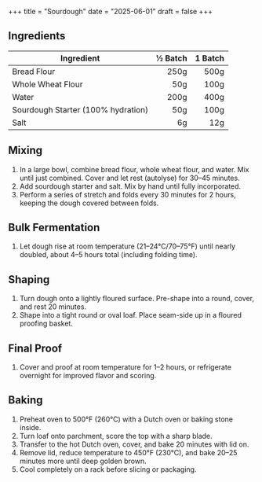 +++
title = "Sourdough"
date = "2025-06-01"
draft = false
+++

## Ingredients

| Ingredient         | ½ Batch | 1 Batch |
|--------------------|--------:|--------:|
| Bread Flour        |   250g  |   500g  |
| Whole Wheat Flour  |    50g  |   100g  |
| Water              |   200g  |   400g  |
| Sourdough Starter (100% hydration) |  50g  |   100g  |
| Salt               |     6g  |    12g  |

## Mixing

1. In a large bowl, combine bread flour, whole wheat flour, and water. Mix until just combined. Cover and let rest (autolyse) for 30–45 minutes.
2. Add sourdough starter and salt. Mix by hand until fully incorporated.
3. Perform a series of stretch and folds every 30 minutes for 2 hours, keeping the dough covered between folds.

## Bulk Fermentation

1. Let dough rise at room temperature (21–24°C/70–75°F) until nearly doubled, about 4–5 hours total (including folding time).

## Shaping

1. Turn dough onto a lightly floured surface. Pre-shape into a round, cover, and rest 20 minutes.
2. Shape into a tight round or oval loaf. Place seam-side up in a floured proofing basket.

## Final Proof

1. Cover and proof at room temperature for 1–2 hours, or refrigerate overnight for improved flavor and scoring.

## Baking

1. Preheat oven to 500°F (260°C) with a Dutch oven or baking stone inside.
2. Turn loaf onto parchment, score the top with a sharp blade.
3. Transfer to the hot Dutch oven, cover, and bake 20 minutes with lid on.
4. Remove lid, reduce temperature to 450°F (230°C), and bake 20–25 minutes more until deep golden brown.
5. Cool completely on a rack before slicing or packaging.
